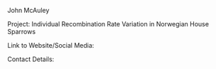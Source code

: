 John McAuley

Project: Individual Recombination Rate Variation in Norwegian House Sparrows

Link to Website/Social Media:

Contact Details:
